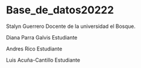 # Base_de_datos20222
Stalyn Guerrero 
Docente de la universidad el Bosque. 

Diana Parra Galvis
Estudiante

Andres Rico
Estudiante

Luis Acuña-Cantillo
Estudiante

